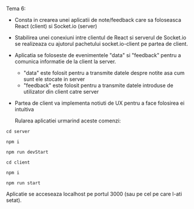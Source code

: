  Tema 6:
- Consta in crearea unei aplicatii de note/feedback care sa foloseasca
  React (client) si Socket.io (server)
- Stabilirea unei conexiuni intre clientul de React si serverul de Socket.io
  se realizeaza cu ajutorul pachetului socket.io-client pe partea de client.
- Aplicatia se foloseste de evenimentele "data" si "feedback" pentru a
  comunica informatie de la client la server.
    + "data" este folosit pentru a transmite datele despre notite asa cum
    sunt ele stocate in server
    + "feedback" este folosit pentru a transmite datele introduse de utilizator
    din client catre server
- Partea de client va implementa notiuti de UX pentru a face folosirea ei intuitiva


  Rularea aplicatiei urmarind aceste comenzi:

`cd server`

`npm i`

`npm run devStart`

`cd client`

`npm i`

`npm run start`

Aplicatie se acceseaza localhost pe portul 3000 (sau pe cel pe care l-ati setat).
